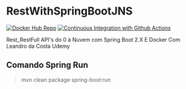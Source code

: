# RestWithSpringBootJNS 
[![Docker Hub Repo](https://img.shields.io/docker/pulls/jnsousa/rest-with-spring-boot-jns.svg)](https://hub.docker.com/repository/docker/jnsousa/rest-with-spring-boot-jns)
[![Continuous Integration with Github Actions](https://github.com/jairosousa/RestWithSpringBootJNS/actions/workflows/continuos-integration.yml/badge.svg)](https://github.com/jairosousa/RestWithSpringBootJNS/actions/workflows/continuos-integration.yml)

Rest_RestFull API's do  0 à Nuvem com Spring Boot 2.X E Docker Com Leandro da Costa Udemy


## Comando Spring Run

> mvn clean package spring-boot:run
